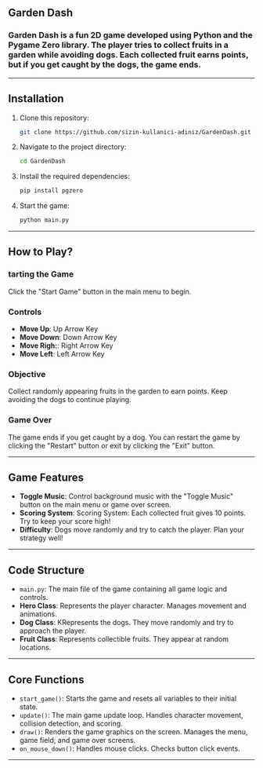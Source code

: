 ## Garden Dash

### Garden Dash is a fun 2D game developed using Python and the Pygame Zero library. The player tries to collect fruits in a garden while avoiding dogs. Each collected fruit earns points, but if you get caught by the dogs, the game ends.
---

## Installation

1. Clone this repository:

    ```bash
    git clone https://github.com/sizin-kullanici-adiniz/GardenDash.git
    ```

2. Navigate to the project directory:

    ```bash
    cd GardenDash
    ```

3. Install the required dependencies:

    ```bash
    pip install pgzero
    ```

4. Start the game:

    ```bash
    python main.py
    ```

---

## How to Play?

### tarting the Game
Click the "Start Game" button in the main menu to begin.

### Controls

- **Move Up**: Up Arrow Key
- **Move Down**: Down Arrow Key
- **Move Righ:**: Right Arrow Key
- **Move Left**: Left Arrow Key

### Objective
Collect randomly appearing fruits in the garden to earn points. Keep avoiding the dogs to continue playing.

### Game Over
The game ends if you get caught by a dog. You can restart the game by clicking the "Restart" button or exit by clicking the "Exit" button.


---

## Game Features

- **Toggle Music**: Control background music with the "Toggle Music" button on the main menu or game over screen.
- **Scoring System**: Scoring System: Each collected fruit gives 10 points. Try to keep your score high!
- **Difficulty**: Dogs move randomly and try to catch the player. Plan your strategy well!

---

## Code Structure

- `main.py`: The main file of the game containing all game logic and controls.
- **Hero Class**: Represents the player character. Manages movement and animations.
- **Dog Class**: KRepresents the dogs. They move randomly and try to approach the player.
- **Fruit Class**: Represents collectible fruits. They appear at random locations.
---

## Core Functions

- `start_game()`: Starts the game and resets all variables to their initial state.
- `update()`: The main game update loop. Handles character movement, collision detection, and scoring.
- `draw()`: Renders the game graphics on the screen. Manages the menu, game field, and game over screens.
- `on_mouse_down()`: Handles mouse clicks. Checks button click events.

---

